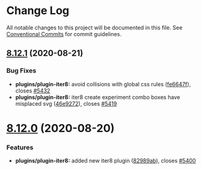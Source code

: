# Change Log

All notable changes to this project will be documented in this file.
See [Conventional Commits](https://conventionalcommits.org) for commit guidelines.

## [8.12.1](https://github.com/IBM/kui/compare/v8.12.0...v8.12.1) (2020-08-21)

### Bug Fixes

- **plugins/plugin-iter8:** avoid collisions with global css rules ([fe6647f](https://github.com/IBM/kui/commit/fe6647f)), closes [#5432](https://github.com/IBM/kui/issues/5432)
- **plugins/plugin-iter8:** iter8 create experiment combo boxes have misplaced svg ([46e9272](https://github.com/IBM/kui/commit/46e9272)), closes [#5419](https://github.com/IBM/kui/issues/5419)

# [8.12.0](https://github.com/IBM/kui/compare/v4.5.0...v8.12.0) (2020-08-20)

### Features

- **plugins/plugin-iter8:** added new iter8 plugin ([82989ab](https://github.com/IBM/kui/commit/82989ab)), closes [#5400](https://github.com/IBM/kui/issues/5400)
